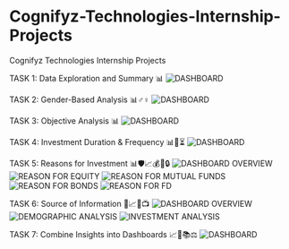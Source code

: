 # Cognifyz-Technologies-Internship-Projects
Cognifyz Technologies Internship Projects

TASK 1: Data Exploration and Summary 📊
![DASHBOARD](https://github.com/user-attachments/assets/0f1bb315-72d3-4b49-aae4-210fd4b32c3f)

TASK 2: Gender-Based Analysis 📊♂️♀️
![DASHBOARD](https://github.com/user-attachments/assets/b0101c44-eed4-4615-b638-19508c846d52)

TASK 3: Objective Analysis 📊
![DASHBOARD](https://github.com/user-attachments/assets/fc87c269-14e8-46c2-8ab8-802981ab2a70)

TASK 4: Investment Duration & Frequency 📊📅⏳
![DASHBOARD](https://github.com/user-attachments/assets/a26b33ad-9138-45d0-87a2-bb1ec2dd450e)

TASK 5: Reasons for Investment 📊🛡️📈💰🧾🔒
![DASHBOARD OVERVIEW](https://github.com/user-attachments/assets/93e755dd-c7b6-4a05-b680-86b70a47701b)
![REASON FOR EQUITY](https://github.com/user-attachments/assets/3b39c0d4-140b-4bfa-a9bc-4663c2605a3d)
![REASON FOR MUTUAL FUNDS](https://github.com/user-attachments/assets/cc755a2c-a467-417a-9a3c-58c4d32ae811)
![REASON FOR BONDS](https://github.com/user-attachments/assets/21c33a07-beb9-475a-afde-98a7337f32cb)
![REASON FOR FD](https://github.com/user-attachments/assets/ca2c5b50-fdc7-47f9-8575-00a37315ee24)

TASK 6: Source of Information 📰📈🌐📺
![DASHBOARD OVERVIEW](https://github.com/user-attachments/assets/5bb6c54c-7792-4bc5-b490-c1dfa43ce8fe)
![DEMOGRAPHIC ANALYSIS](https://github.com/user-attachments/assets/5ca9b135-c3a2-4a78-9a05-062ab0a44116)
![INVESTMENT ANALYSIS](https://github.com/user-attachments/assets/3b2745a1-666a-4a45-a27b-54700aceac1d)

TASK 7: Combine Insights into Dashboards 📈🏥📚⚖️
![DASHBOARD](https://github.com/user-attachments/assets/7eac0a13-8302-4760-bd2a-5c84e2d052e2)
